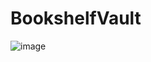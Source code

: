 # BookshelfVault

![image](https://github.com/ssajja31/BookshelfVault/assets/95447722/30e7bc50-05a3-4019-9e7e-2f5120274d2e)

